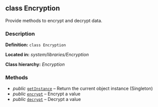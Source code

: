 class Encryption
----------------

Provide methods to encrypt and decrypt data.

### Description ###

**Definition:** `class Encryption`

**Located in:** *system/libraries/Encryption*

**Class hierarchy:** *Encryption*



### Methods ###

- *public* [`getInstance`](Encryption/getInstance.md) – Return the current object instance (Singleton)
- *public* [`encrypt`](Encryption/encrypt.md) – Encrypt a value
- *public* [`decrypt`](Encryption/decrypt.md) – Decrypt a value